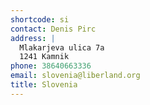 ```yaml
---
shortcode: si
contact: Denis Pirc
address: |
  Mlakarjeva ulica 7a
  1241 Kamnik
phone: 38640663336
email: slovenia@liberland.org
title: Slovenia
---
```

